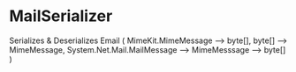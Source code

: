 # MailSerializer
Serializes &amp; Deserializes Email ( MimeKit.MimeMessage --> byte[], byte[] --> MimeMessage, System.Net.Mail.MailMessage --> MimeMesssage --> byte[] )
